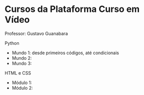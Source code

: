 # Cursos da Plataforma Curso em Vídeo

Professor: Gustavo Guanabara

Python
- Mundo 1: desde primeiros códigos, até condicionais
- Mundo 2:
- Mundo 3:

HTML e CSS
- Módulo 1:
- Módulo 2:
